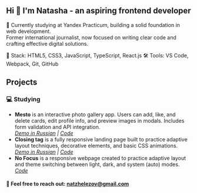 ## Hi 👋 I'm Natasha - an aspiring frontend developer 

🌱 Currently studying at Yandex Practicum, building a solid foundation in web development.  
Former international journalist, now focused on writing clear code and crafting effective digital solutions.
  
🔧 Stack: HTML5, CSS3, JavaScript, TypeScript, React.js
🛠️ Tools: VS Code, Webpack, Git, GitHub

## Projects
### 💻 Studying

- **Mesto** is an interactive photo gallery app. Users can add, like, and delete cards, edit profile info, and preview images in modals. Includes form validation and API integration.  
_[Demo in Russian](https://nanferro.github.io/mesto-project-ff/) | [Code](https://github.com/nanferro/mesto-project-ff)_
- **Closing tag** is a fully responsive landing page built to practice adaptive layout techniques, decorative elements, and basic CSS animations.  
_[Demo in Russian](https://nanferro.github.io/zakrivayuschiy-teg-f/) | [Code](https://github.com/nanferro/zakrivayuschiy-teg-f)_
- **No Focus** is a responsive webpage created to practice adaptive layout and theme switching between light, dark, and system (auto) modes.  
_[Code](https://github.com/nanferro/slozhno-sosredotochitsya)_

#### 📧 Feel free to reach out: **natzhelezov@gmail.com**
